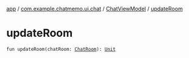 [app](../../index.md) / [com.example.chatmemo.ui.chat](../index.md) / [ChatViewModel](index.md) / [updateRoom](./update-room.md)

# updateRoom

`fun updateRoom(chatRoom: `[`ChatRoom`](../../com.example.chatmemo.model.entity/-chat-room/index.md)`): `[`Unit`](https://kotlinlang.org/api/latest/jvm/stdlib/kotlin/-unit/index.html)